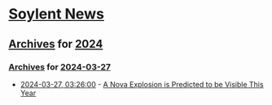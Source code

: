 # [Soylent News](../../../README.md)

## [Archives](../../index.md) for [2024](../index.md)

### [Archives](../../index.md) for [2024-03-27](index.md)

* [2024-03-27, 03:26:00](https://soylentnews.org/article.pl?sid=24/03/26/1237254&from=rss) - [A Nova Explosion is Predicted to be Visible This Year](https://soylentnews.org/article.pl?sid=24/03/26/1237254&from=rss)
